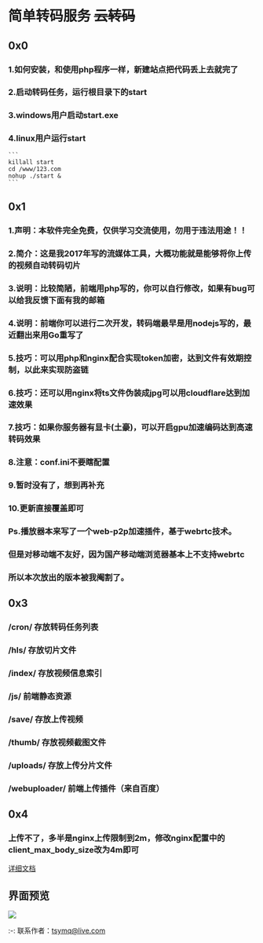 # 简单转码服务 ~~云转码~~

## 0x0
### 1.如何安装，和使用php程序一样，新建站点把代码丢上去就完了
### 2.启动转码任务，运行根目录下的start
### 3.windows用户启动start.exe
### 4.linux用户运行start
	```
	killall start
	cd /www/123.com
	nohup ./start &
	```

## 0x1
### 1.声明：本软件完全免费，仅供学习交流使用，勿用于违法用途！！
### 2.简介：这是我2017年写的流媒体工具，大概功能就是能够将你上传的视频自动转码切片
### 3.说明：比较简陋，前端用php写的，你可以自行修改，如果有bug可以给我反馈下面有我的邮箱
### 4.说明：前端你可以进行二次开发，转码端最早是用nodejs写的，最近翻出来用Go重写了
### 5.技巧：可以用php和nginx配合实现token加密，达到文件有效期控制，以此来实现防盗链
### 6.技巧：还可以用nginx将ts文件伪装成jpg可以用cloudflare达到加速效果
### 7.技巧：如果你服务器有显卡(土豪)，可以开启gpu加速编码达到高速转码效果
### 8.注意：conf.ini不要瞎配置
### 9.暂时没有了，想到再补充
### 10.更新直接覆盖即可

### Ps.播放器本来写了一个web-p2p加速插件，基于webrtc技术。
### 但是对移动端不友好，因为国产移动端浏览器基本上不支持webrtc
### 所以本次放出的版本被我阉割了。

## 0x3
### /cron/          存放转码任务列表
### /hls/           存放切片文件
### /index/         存放视频信息索引
### /js/            前端静态资源
### /save/          存放上传视频
### /thumb/         存放视频截图文件
### /uploads/       存放上传分片文件
### /webuploader/   前端上传插件（来自百度）

## 0x4
### 上传不了，多半是nginx上传限制到2m，修改nginx配置中的client_max_body_size改为4m即可
    
[详细文档](https://www.kancloud.cn/tsymq/easyvod/2732252)
	
## 界面预览
![](https://s1.ax1x.com/2022/04/17/LULSzV.gif)

:-: 联系作者：tsymq@live.com